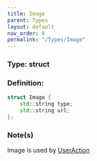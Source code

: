 ```yaml
---
title: Image
parent: Types
layout: default
nav_order: 8
permalink: "/Types/Image"
---
```


### Type: struct

### Definition:
```cpp
struct Image {
	std::string type;
	std::string url;
};
```

### Note(s)
Image is used by [UserAction](Types/UserAction)